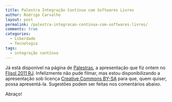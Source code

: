 ```yaml
---
title: Palestra Integração Contínua com Softwares Livres
author: Rodrigo Carvalho
layout: post
permalink: /palestra-integracao-continua-com-softwares-livres/
comments: true
categories:
  - Liberdade
  - Tecnologia
tags:
  - integração contínua
---
```

Já está disponível na página de <a href="/palestras" target="_blank">Palestras</a>, a apresentação que fiz ontem no <a href="http://softwarelivre-rj.org/flisol2011" target="_blank">Flisol 2011 RJ</a>. Infelizmente não pude filmar, mas estou disponibilizando a apresentação sob licença <a href="http://creativecommons.org/licenses/by-sa/3.0/br/" target="_blank">Creative Commons BY-SA</a> para que, quem quiser, possa apresentá-la. Sugestões podem ser feitas nos comentários abaixo.

Abraço!
